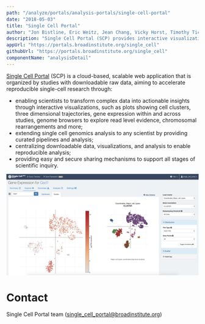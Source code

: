```yaml
---
path: "/analyze/portals/analysis-portals/single-cell-portal"
date: "2018-05-03"
title: "Single Cell Portal"
author: "Jon Bistline, Eric Weitz, Jean Chang, Vicky Horst, Timothy Tickle"
description: "Single Cell Portal (SCP) provides interactive visualizations, easy-to-run cloud scalable workflows and analyses, and secure sharing permissions that support all stages of scientific inquiry."
appUrl: "https://portals.broadinstitute.org/single_cell"
githubUrl: "https://portals.broadinstitute.org/single_cell"
componentName: "analysisDetail"
---
```


[Single Cell Portal](https://portals.broadinstitute.org/single_cell) (SCP) is a cloud-based, scalable web application that is organized by studies with downloadable raw data, aiming to accelerate reproducible single-cell research through:
* enabling scientists to transform complex data into actionable insights through interactive visualizations, such as plots showing cell clusters, three dimensional trajectories, gene expression within and across studies, genome browsers to explore read level evidence, chromosomal rearrangements and more;
* extending single cell genomics analysis to any scientist by providing curated pipelines and analysis;
* centralizing downloadable data, visualizations, and analysis to enable reproducible analysis;
* providing easy and secure sharing mechanisms to support all stages of scientific inquiry.

<a href="https://portals.broadinstitute.org/single_cell" target="_blank">
  <img src="../_images/portals/single-cell-portal.png" width=800/>
</a>

# Contact
Single Cell Portal team (<a href="mailto://single_cell_portal@broadinstitute.org">single_cell_portal@broadinstitute.org</a>)
